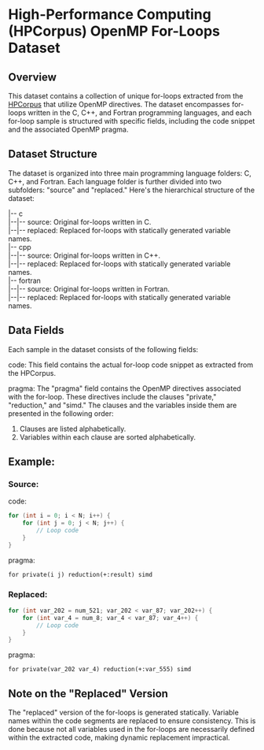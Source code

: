 # High-Performance Computing (HPCorpus) OpenMP For-Loops Dataset

## Overview
This dataset contains a collection of unique for-loops extracted from the [HPCorpus](https://github.com/Scientific-Computing-Lab-NRCN/HPCorpus) that utilize OpenMP directives. The dataset encompasses for-loops written in the C, C++, and Fortran programming languages, and each for-loop sample is structured with specific fields, including the code snippet and the associated OpenMP pragma.

## Dataset Structure
The dataset is organized into three main programming language folders: C, C++, and Fortran. 
Each language folder is further divided into two subfolders: "source" and "replaced." Here's the hierarchical structure of the dataset:

|-- c \
|--|-- source: Original for-loops written in C. \
|--|-- replaced: Replaced for-loops with statically generated variable names. \
|-- cpp \
|--|-- source: Original for-loops written in C++. \
|--|-- replaced: Replaced for-loops with statically generated variable names. \
|-- fortran \
|--|-- source: Original for-loops written in Fortran. \
|--|-- replaced: Replaced for-loops with statically generated variable names. 

## Data Fields
Each sample in the dataset consists of the following fields:

code: This field contains the actual for-loop code snippet as extracted from the HPCorpus.

pragma: The "pragma" field contains the OpenMP directives associated with the for-loop. These directives include the clauses "private," "reduction," and "simd." 
The clauses and the variables inside them are presented in the following order:

1. Clauses are listed alphabetically.
2. Variables within each clause are sorted alphabetically.

## Example:

### Source:

code:

```c
for (int i = 0; i < N; i++) {
    for (int j = 0; j < N; j++) {
        // Loop code
    }
}
```

pragma:
```
for private(i j) reduction(+:result) simd
```

### Replaced:

```c
for (int var_202 = num_521; var_202 < var_87; var_202++) {
    for (int var_4 = num_8; var_4 < var_87; var_4++) {
        // Loop code
    }
}
```

pragma:
```
for private(var_202 var_4) reduction(+:var_555) simd
```

## Note on the "Replaced" Version
The "replaced" version of the for-loops is generated statically. Variable names within the code segments are replaced to ensure consistency. This is done because not all variables used in the for-loops are necessarily defined within the extracted code, making dynamic replacement impractical.
